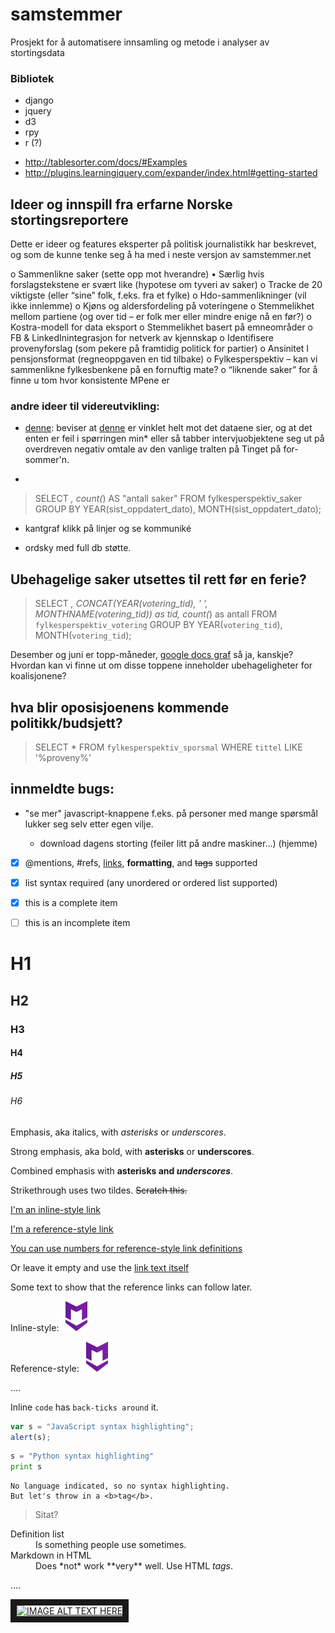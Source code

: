 samstemmer
==========

Prosjekt for å automatisere innsamling og metode i analyser av stortingsdata

### Bibliotek
- django
- jquery
- d3
- rpy
- r (?)
* http://tablesorter.com/docs/#Examples
* http://plugins.learningjquery.com/expander/index.html#getting-started

## Ideer og innspill fra erfarne Norske stortingsreportere
Dette er ideer og features eksperter på politisk journalistikk har beskrevet, og som de kunne tenke seg å ha med i neste versjon av samstemmer.net

o	Sammenlikne saker (sette opp mot hverandre)
•	Særlig hvis forslagstekstene er svært like (hypotese om tyveri av saker)
o	Tracke de 20 viktigste (eller “sine” folk, f.eks. fra et fylke)
o	Hdo-sammenlikninger (vil ikke innlemme)
o	Kjøns og aldersfordeling på voteringene
o	Stemmelikhet mellom partiene (og over tid – er folk mer eller mindre enige nå en før?)
o	Kostra-modell for data eksport
o	Stemmelikhet basert på emneområder
o	FB & LinkedInintegrasjon for netverk av kjennskap
o	Identifisere provenyforslag (som pekere på framtidig politick for partier)
o	Ansinitet I pensjonsformat (regneoppgaven en tid tilbake)
o	Fylkesperspektiv – kan vi sammenlikne fylkesbenkene på en fornuftig mate?
o	“liknende saker” for å finne u tom hvor konsistente MPene er




### andre ideer til videreutvikling:


- [denne](https://docs.google.com/spreadsheet/ccc?key=0AgAXDJuvjySMdDlVOWJIclRRTkhPTmxIRjVRU01jMEE):  beviser at [denne](http://www.nrk.no/valg2013/_-regjeringen-tommer-skuffene-1.11038459) er vinklet helt mot det dataene sier, og at det enten er feil i spørringen min* eller så tabber intervjuobjektene seg ut på overdreven negativ omtale av den vanlige tralten på Tinget på for-sommer'n.

* 
> SELECT *, count(*) AS "antall saker" FROM fylkesperspektiv_saker GROUP BY YEAR(sist_oppdatert_dato), MONTH(sist_oppdatert_dato);




- kantgraf
    klikk på linjer og se kommuniké
 
 - ordsky med full db støtte.


## Ubehagelige saker utsettes til rett før en ferie?
> SELECT *, CONCAT(YEAR(votering_tid), ' ', MONTHNAME(votering_tid)) as tid, count(*) as antall FROM `fylkesperspektiv_votering` GROUP BY YEAR(`votering_tid`), MONTH(`votering_tid`);

Desember og juni er topp-måneder, [google docs graf](https://docs.google.com/spreadsheet/ccc?key=0AgAXDJuvjySMdDlVOWJIclRRTkhPTmxIRjVRU01jMEE&usp=sharing) så ja, kanskje? Hvordan kan vi finne ut om disse toppene inneholder ubehageligheter for koalisjonene?


## hva blir oposisjoenens kommende politikk/budsjett?
> SELECT * FROM `fylkesperspektiv_sporsmal` WHERE `tittel` LIKE '%proveny%'







## innmeldte bugs:
- "se mer" javascript-knappene f.eks. på personer med mange spørsmål lukker seg selv etter egen vilje. 

  - download dagens storting (feiler litt på andre maskiner...) (hjemme)

- [x] @mentions, #refs, [links](), **formatting**, and <del>tags</del> supported
- [x] list syntax required (any unordered or ordered list supported)
- [x] this is a complete item
- [ ] this is an incomplete item



# H1
## H2
### H3
#### H4
##### H5
###### H6





Emphasis, aka italics, with *asterisks* or _underscores_.

Strong emphasis, aka bold, with **asterisks** or __underscores__.

Combined emphasis with **asterisks and _underscores_**.

Strikethrough uses two tildes. ~~Scratch this.~~

[I'm an inline-style link](https://www.google.com)

[I'm a reference-style link][Arbitrary case-insensitive reference text]

[You can use numbers for reference-style link definitions][1]

Or leave it empty and use the [link text itself][]

Some text to show that the reference links can follow later.

[arbitrary case-insensitive reference text]: https://www.mozilla.org
[1]: http://slashdot.org
[link text itself]: http://www.reddit.com


Inline-style: 
![alt text](https://github.com/adam-p/markdown-here/raw/master/src/common/images/icon48.png "Logo Title Text 1")

Reference-style: 
![alt text][logo]

[logo]: https://github.com/adam-p/markdown-here/raw/master/src/common/images/icon48.png "Logo Title Text 2"

....

Inline `code` has `back-ticks around` it.


 ```javascript
 var s = "JavaScript syntax highlighting";
 alert(s);
 ```
 
 ```python
 s = "Python syntax highlighting"
 print s
 ```
 
 ```
 No language indicated, so no syntax highlighting. 
 But let's throw in a <b>tag</b>.
 ```

 > Sitat?

<dl>
  <dt>Definition list</dt>
  <dd>Is something people use sometimes.</dd>

  <dt>Markdown in HTML</dt>
  <dd>Does *not* work **very** well. Use HTML <em>tags</em>.</dd>
</dl>

....

<a href="http://www.youtube.com/watch?feature=player_embedded&v=YOUTUBE_VIDEO_ID_HERE
" target="_blank"><img src="http://img.youtube.com/vi/YOUTUBE_VIDEO_ID_HERE/0.jpg" 
alt="IMAGE ALT TEXT HERE" width="240" height="180" border="10" /></a>